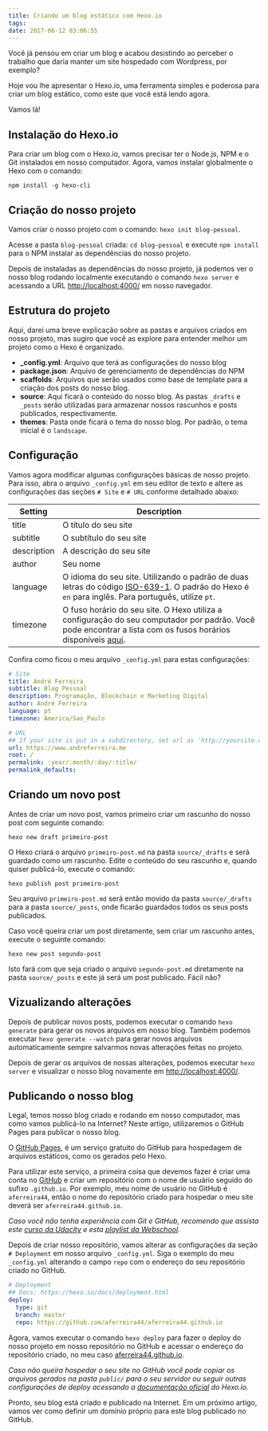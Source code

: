 ```yaml
---
title: Criando um blog estático com Hexo.io
tags:
date: 2017-06-12 03:06:55
---
```


Você já pensou em criar um blog e acabou desistindo ao perceber o trabalho que daria manter um site hospedado com Wordpress, por exemplo?

Hoje vou lhe apresentar o Hexo.io, uma ferramenta simples e poderosa para criar um blog estático, como este que você está lendo agora.

Vamos lá!

## Instalação do Hexo.io

Para criar um blog com o Hexo.io, vamos precisar ter o Node.js, NPM e o Git instalados em nosso computador. Agora, vamos instalar globalmente o Hexo com o comando:

`npm install -g hexo-cli`

## Criação do nosso projeto

Vamos criar o nosso projeto com o comando: `hexo init blog-pessoal`.

Acesse a pasta `blog-pessoal` criada: `cd blog-pessoal` e execute `npm install` para o NPM instalar as dependências do nosso projeto.

Depois de instaladas as dependências do nosso projeto, já podemos ver o nosso blog rodando localmente executando o comando `hexo server` e acessando a URL [http://localhost:4000/](http://localhost:4000/) em nosso navegador.

## Estrutura do projeto

Aqui, darei uma breve explicação sobre as pastas e arquivos criados em nosso projeto, mas sugiro que você as explore para entender melhor um projeto como o Hexo é organizado.

- **_config.yml**: Arquivo que terá as configurações do nosso blog
- **package.json**: Arquivo de gerenciamento de dependências do NPM
- **scaffolds**: Arquivos que serão usados como base de template para a criação dos posts do nosso blog.
- **source**: Aqui ficará o conteúdo do nosso blog. As pastas `_drafts` e `_posts` serão utilizadas para armazenar nossos rascunhos e posts publicados, respectivamente.
- **themes**: Pasta onde ficará o tema do nosso blog. Por padrão, o tema inicial é o `landscape`.

## Configuração

Vamos agora modificar algumas configurações básicas de nosso projeto. Para isso, abra o arquivo `_config.yml` em seu editor de texto e altere as configurações das seções `# Site` e `# URL` conforme detalhado abaixo:

| Setting | Description |
| --- | --- |
| title | O título do seu site |
| subtitle | O subtítulo do seu site |
| description | A descrição do seu site |
| author | Seu nome |
| language | O idioma do seu site. Utilizando o padrão de duas letras do código [ISO-639-1](https://en.wikipedia.org/wiki/List_of_ISO_639-1_codes). O padrão do Hexo é `en` para inglês. Para português, utilize `pt`. |
| timezone | O fuso horário do seu site. O Hexo utiliza a configuração do seu computador por padrão. Você pode encontrar a lista com os fusos horários disponíveis [aqui](https://en.wikipedia.org/wiki/List_of_tz_database_time_zones). |

Confira como ficou o meu arquivo `_config.yml` para estas configurações:

```yml
# Site
title: André Ferreira
subtitle: Blog Pessoal
description: Programação, Blockchain e Marketing Digital
author: André Ferreira
language: pt
timezone: America/Sao_Paulo

# URL
## If your site is put in a subdirectory, set url as 'http://yoursite.com/child' and root as '/child/'
url: https://www.andreferreira.me
root: /
permalink: :year/:month/:day/:title/
permalink_defaults:
```

## Criando um novo post

Antes de criar um novo post, vamos primeiro criar um rascunho do nosso post com seguinte comando:

`hexo new draft primeiro-post`

O Hexo criará o arquivo `primeiro-post.md` na pasta `source/_drafts` e será guardado como um rascunho. Edite o conteúdo do seu rascunho e, quando quiser publicá-lo, execute o comando:

`hexo publish post primeiro-post`

Seu arquivo `primeiro-post.md` será então movido da pasta `source/_drafts` para a pasta `source/_posts`, onde ficarão guardados todos os seus posts publicados.

Caso você queira criar um post diretamente, sem criar um rascunho antes, execute o seguinte comando:

`hexo new post segundo-post`

Isto fará com que seja criado o arquivo `segundo-post.md` diretamente na pasta `source/_posts` e este já será um post publicado. Fácil não?

## Vizualizando alterações

Depois de publicar novos posts, podemos executar o comando `hexo generate` para gerar os novos arquivos em nosso blog. Também podemos executar `hexo generate --watch` para gerar novos arquivos automaticamente sempre salvarmos novas alterações feitas no projeto.

Depois de gerar os arquivos de nossas alterações, podemos executar `hexo server` e visualizar o nosso blog novamente em [http://localhost:4000/](http://localhost:4000/).

## Publicando o nosso blog

Legal, temos nosso blog criado e rodando em nosso computador, mas como vamos publicá-lo na Internet? Neste artigo, utilizaremos o GitHub Pages para publicar o nosso blog.

O [GitHub Pages](https://pages.github.com/), é um serviço gratuito do GitHub para hospedagem de arquivos estáticos, como os gerados pelo Hexo.

Para utilizar este serviço, a primeira coisa que devemos fazer é criar uma conta no [GitHub](https://github.com/) e criar um repositório com o nome de usuário seguido do sufixo `.github.io`. Por exemplo, meu nome de usuário no GitHub é `aferreira44`, então o nome do repositório criado para hospedar o meu site deverá ser `aferreira44.github.io`.

*Caso você não tenha experiência com Git e GitHub, recomendo que assista este [curso da Udacity](https://classroom.udacity.com/courses/ud775) e esta [playlist da Webschool](https://www.youtube.com/playlist?list=PL77JVjKTJT2h4aACrIx1ECmr8h9esjh16).*

Depois de criar nosso repositório, vamos alterar as configurações da seção `# Deployment` em nosso arquivo `_config.yml`. Siga o exemplo do meu `_config.yml` alterando o campo `repo` com o endereço do seu repositório criado no GitHub.

```yml
# Deployment
## Docs: https://hexo.io/docs/deployment.html
deploy:
  type: git
  branch: master
  repo: https://github.com/aferreira44/aferreira44.github.io
```

Agora, vamos executar o comando `hexo deploy` para fazer o deploy do nosso projeto em nosso repositório no GitHub e acessar o endereço do repositório criado, no meu caso [aferreira44.github.io](http://aferreira44.github.io).

*Caso não queira hospedar o seu site no GitHub você pode copiar os arquivos gerados na pasta `public/` para o seu servidor ou seguir outras configurações de deploy acessando a [documentação oficial](https://hexo.io/docs/deployment.html) do Hexo.io.*

Pronto, seu blog está criado e publicado na Internet. Em um próximo artigo, vamos ver como definir um domínio próprio para este blog publicado no GitHub.